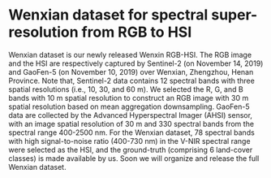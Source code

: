 # Wenxian dataset for spectral super-resolution from RGB to HSI

Wenxian dataset is our newly released Wenxin RGB-HSI. The RGB image and the HSI are respectively captured by Sentinel-2 (on November 14, 2019) and GaoFen-5 (on November 10, 2019) over Wenxian, Zhengzhou, Henan Province. Note that, Sentinel-2 data contains 12 spectral bands with three spatial resolutions (i.e., 10, 30, and 60 m). We selected the R, G, and B bands with 10 m spatial resolution to construct an RGB image with 30 m spatial resolution based on mean aggregation downsampling. GaoFen-5 data are collected by the Advanced Hyperspectral Imager (AHSI) sensor, with an image spatial resolution of 30 m and 330 spectral bands from the spectral range 400-2500 nm. For the Wenxian dataset, 78 spectral bands with high signal-to-noise ratio (400-730 nm) in the V-NIR spectral range were selected as the HSI, and the ground-truth (comprising 6 land-cover classes) is made available by us. Soon we will organize and release the full Wenxian dataset.
